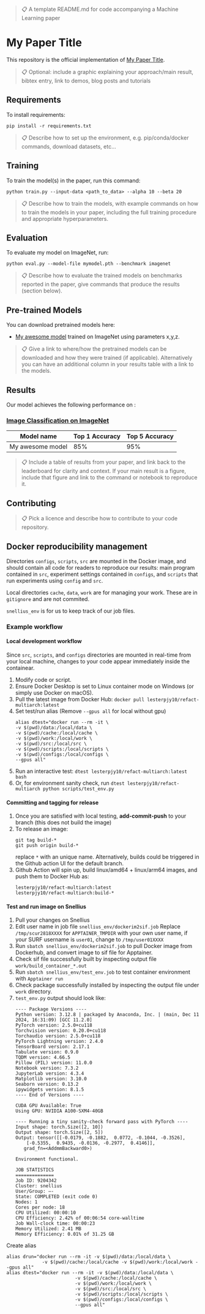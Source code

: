 >📋  A template README.md for code accompanying a Machine Learning paper

# My Paper Title

This repository is the official implementation of [My Paper Title](https://arxiv.org/abs/2030.12345). 

>📋  Optional: include a graphic explaining your approach/main result, bibtex entry, link to demos, blog posts and tutorials

## Requirements

To install requirements:

```setup
pip install -r requirements.txt
```

>📋  Describe how to set up the environment, e.g. pip/conda/docker commands, download datasets, etc...

## Training

To train the model(s) in the paper, run this command:

```train
python train.py --input-data <path_to_data> --alpha 10 --beta 20
```

>📋  Describe how to train the models, with example commands on how to train the models in your paper, including the full training procedure and appropriate hyperparameters.

## Evaluation

To evaluate my model on ImageNet, run:

```eval
python eval.py --model-file mymodel.pth --benchmark imagenet
```

>📋  Describe how to evaluate the trained models on benchmarks reported in the paper, give commands that produce the results (section below).

## Pre-trained Models

You can download pretrained models here:

- [My awesome model](https://drive.google.com/mymodel.pth) trained on ImageNet using parameters x,y,z. 

>📋  Give a link to where/how the pretrained models can be downloaded and how they were trained (if applicable).  Alternatively you can have an additional column in your results table with a link to the models.

## Results

Our model achieves the following performance on :

### [Image Classification on ImageNet](https://paperswithcode.com/sota/image-classification-on-imagenet)

| Model name         | Top 1 Accuracy  | Top 5 Accuracy |
| ------------------ |---------------- | -------------- |
| My awesome model   |     85%         |      95%       |

>📋  Include a table of results from your paper, and link back to the leaderboard for clarity and context. If your main result is a figure, include that figure and link to the command or notebook to reproduce it. 


## Contributing

>📋  Pick a licence and describe how to contribute to your code repository. 


## Docker reproducibility management

Directories `configs`, `scripts`, `src` are mounted in the Docker image, and should contain all code for readers to reproduce our results: main program contained in `src`, experiment settings contained in `configs`, and `scripts` that run experiments using `config` and `src`.

Local directories `cache`, `data`, `work` are for managing your work. These are in `gitignore` and are not commited. 

`snellius_env` is for us to keep track of our job files.

### Example workflow

#### Local development workflow

Since `src`, `scripts`, and `configs` directories are mounted in real-time from your local machine, changes to your code appear immediately inside the containear.

  1. Modify code or script.
  2. Ensure Docker Desktop is set to Linux container mode on Windows (or simply use Docker on macOS).
  3. Pull the latest image from Docker Hub: `docker pull lesterpjy10/refact-multiarch:latest`
  4. Set test/run alias (Remove `--gpus all` for local without gpu) 
     ```
     alias dtest="docker run --rm -it \
	 -v $(pwd)/data:/local/data \
	 -v $(pwd)/cache:/local/cache \
	 -v $(pwd)/work:/local/work \
	 -v $(pwd)/src:/local/src \
	 -v $(pwd)/scripts:/local/scripts \
	 -v $(pwd)/configs:/local/configs \
	 --gpus all"
  5. Run an interactive test: `dtest lesterpjy10/refact-multiarch:latest bash`
  6. Or, for environment sanity check, run `dtest lesterpjy10/refact-multiarch python scripts/test_env.py` 
 
#### Committing and tagging for release

  1. Once you are satisfied with local testing, **add-commit-push** to your branch (this does not build the image)
  2. To release an image:
     ```
     git tag build-* 
     git push origin build-*
     ```
     replace `*` with an unique name. Alternatively, builds could be triggered in the Github action UI for the default branch.
  3. Github Action will spin up, build linux/amd64 + linux/arm64 images, and push them to Docker Hub as:
     ```
     lesterpjy10/refact-multiarch:latest
     lesterpjy10/refact-multiarch:build-*
     ```

#### Test and run image on Snellius

  1. Pull your changes on Snellius
  2. Edit user name in job file `snellius_env/dockerim2sif.job` Replace `/tmp/scur2818XXXX` for `APPTAINER_TMPDIR` with your own user name, if your SURF username is `user01`, change to `/tmp/user01XXXX`
  3. Run `sbatch snellius_env/dockerim2sif.job` to pull Docker image from Dockerhub, and convert image to sif file for Apptainer.
  4. Check sif file successfully built by inspecting output file `work/build_container_*.out`
  5. Run `sbatch snellius_env/test_env.job` to test container environment with `Apptainer run`
  6. Check package successfully installed by inspecting the output file under `work` directory.
  7. `test_env.py` output should look like:
     ```
     ---- Package Versions ----
     Python version: 3.12.8 | packaged by Anaconda, Inc. | (main, Dec 11 2024, 16:31:09) [GCC 11.2.0]
     PyTorch version: 2.5.0+cu118
     Torchvision version: 0.20.0+cu118
     Torchaudio version: 2.5.0+cu118
     PyTorch Lightning version: 2.4.0
     TensorBoard version: 2.17.1
     Tabulate version: 0.9.0
     TQDM version: 4.66.5
     Pillow (PIL) version: 11.0.0
     Notebook version: 7.3.2
     JupyterLab version: 4.3.4
     Matplotlib version: 3.10.0
     Seaborn version: 0.13.2
     ipywidgets version: 8.1.5
     ---- End of Versions ----

     CUDA GPU Available: True
     Using GPU: NVIDIA A100-SXM4-40GB

     ---- Running a tiny sanity-check forward pass with PyTorch ----
     Input shape: torch.Size([2, 10])
     Output shape: torch.Size([2, 5])
     Output: tensor([[-0.0179, -0.1882,  0.0772, -0.1044, -0.3526],
	     [-0.5355,  0.9435, -0.0136, -0.2977,  0.4146]],
	    grad_fn=<AddmmBackward0>)

     Environment functional.

     JOB STATISTICS
     ==============
     Job ID: 9204342
     Cluster: snellius
     User/Group: —-
     State: COMPLETED (exit code 0)
     Nodes: 1
     Cores per node: 18
     CPU Utilized: 00:00:10
     CPU Efficiency: 2.42% of 00:06:54 core-walltime
     Job Wall-clock time: 00:00:23
     Memory Utilized: 2.41 MB
     Memory Efficiency: 0.01% of 31.25 GB
     ``` 


Create alias
```
alias drun="docker run --rm -it -v $(pwd)/data:/local/data \
			 -v $(pwd)/cache:/local/cache -v $(pwd)/work:/local/work --gpus all"
alias dtest="docker run --rm -it -v $(pwd)/data:/local/data \
                         -v $(pwd)/cache:/local/cache \
                         -v $(pwd)/work:/local/work \
                         -v $(pwd)/src:/local/src \
                         -v $(pwd)/scripts:/local/scripts \
                         -v $(pwd)/configs:/local/configs \
                         --gpus all"
```
